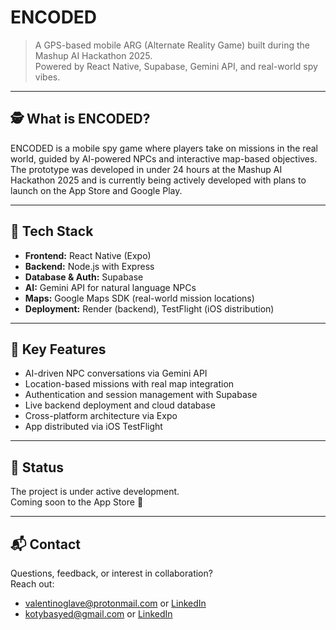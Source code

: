 # ENCODED

> A GPS-based mobile ARG (Alternate Reality Game) built during the Mashup AI Hackathon 2025.  
> Powered by React Native, Supabase, Gemini API, and real-world spy vibes.

---

## 🕵️ What is ENCODED?

ENCODED is a mobile spy game where players take on missions in the real world, guided by AI-powered NPCs and interactive map-based objectives. The prototype was developed in under 24 hours at the Mashup AI Hackathon 2025 and is currently being actively developed with plans to launch on the App Store and Google Play.

---

## 🧠 Tech Stack

- **Frontend:** React Native (Expo)
- **Backend:** Node.js with Express
- **Database & Auth:** Supabase
- **AI:** Gemini API for natural language NPCs
- **Maps:** Google Maps SDK (real-world mission locations)
- **Deployment:** Render (backend), TestFlight (iOS distribution)

---

## 🎯 Key Features

- AI-driven NPC conversations via Gemini API
- Location-based missions with real map integration
- Authentication and session management with Supabase
- Live backend deployment and cloud database
- Cross-platform architecture via Expo
- App distributed via iOS TestFlight

---

## 🚧 Status

The project is under active development.  
Coming soon to the App Store 🚀

---

## 📬 Contact

Questions, feedback, or interest in collaboration?  
Reach out:
- [valentinoglave@protonmail.com](mailto:valentinoglave@protonmail.com) or [LinkedIn](https://linkedin.com/in/valentinoglave)
- [kotybasyed@gmail.com](mailto:kotybasyed@gmail.com) or [LinkedIn](https://www.linkedin.com/in/kotayba-sayed/)


